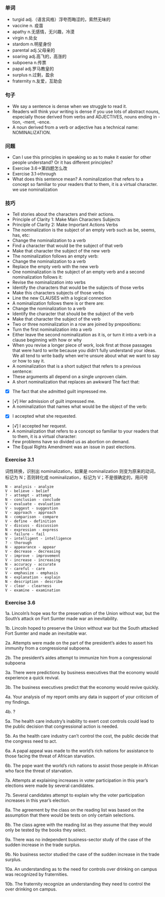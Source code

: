 ### 单词

+ turgid adj.（语言风格）浮夸而晦涩的，索然无味的
+ vaccine n. 疫苗
+ apathy n.无感情，无兴趣，冷漠
+ virgin n.处女
+ stardom n.明星身份
+ parental adj.父母亲的
+ soaring adj.高飞的，高涨的
+ subpoena n.传票
+ papal adj.罗马教皇的
+ surplus n.过剩，盈余
+ fraternity n.友爱，互助会

### 句子

+ We say a sentence is dense when we struggle to read it.
+ Readers will think your writing is dense if you use lots of abstract nouns, especially those derived from verbs and ADJECTIVES, nouns ending in -tion, -ment, -ence.
+ A noun derived from a verb or adjective has a technical name: NOMINALIZATION.

### 问题

+ Can I use this principles in speaking so as to make it easier for other people understand? Or it has different principles?
+ Exercise 3.6->第四题怎么改
+ Exercise 3.1->through
+ What does this sentence mean? A nominalization that refers to a concept so familiar to your readers that to them, it is a virtual character. we use nominalization

### 技巧

+ Tell stories about the characters and their actions.
+ Principle of Clarity 1: Make Main Characters Subjects
+ Principle of Clarity 2: Make Important Actions Verbs
+ The nominalization is the subject of an empty verb such as be, seems, has, etc:
+ Change the nominalization to a verb
+ Find a character that would be the subject of that verb
+ Make that character the subject of the new verb
+ The nominalization follows an empty verb:
+ Change the nominalization to a verb
+ Replace the empty verb with the new verb
+ One nominalization is the subject of an empty verb and a second nominalization follows it:
+ Revise the nominalization into verbs
+ Identify the characters that would be the subjects of those verbs
+ Make this characters subjects of those verbs
+ Line the new CLAUSES with a logical connection
+ A nominalization follows there is or there are:
+ Change the nominalization to a verb
+ Identify the character that should be the subject of the verb
+ Make that character the subject of the verb
+ Two or three nominalization in a row are joined by prepositions:
+ Turn the first nominalization into a verb
+ Either leave the second nominalization as it is, or turn it into a verb in a clause beginning with how or why
+ When you revise a longer piece of work, look first at those passages that were hard to write because you didn’t fully understand your ideas. We all tend to write badly when we’re unsure about what we want to say or how to say it.
+ A nominalization that is a short subject that refers to a previous sentence:
+ These arguments all depend on a single unproven claim.
+ A short nominalization that replaces an awkward The fact that:
+ [x] The fact that she admitted guilt impressed me.
+ [√] Her admission of guilt impressed me.
+ A nominalization that names what would be the object of the verb:
+ [x] I accepted what she requested.
+ [√] I accepted her request.
+ A nominalization that refers to a concept so familiar to your readers that to them, it is a virtual character:
+ Few problems have so divided us as abortion on demand.
+ The Equal Rights Amendment was an issue in past elections.


### Exercise 3.1

词性转换，识别出 nominalization，如果是 nominalization 则变为原来的动词，标记为 N；否则转化成 nominalization，标记为 V；不是很确定的，用问号

    N - analysis - analyze
    V - believe - belief
    ? - attempt - attempt
    N - conclusion - conclude
    V - evaluate - evaluation
    V - suggest - suggestion
    V - approach - approach
    N - comparison - compare
    V - define - definition
    V - discuss - discussion
    N - expression - express
    N - failure - fail
    V - intelligent - intelligence
    ? - thorough
    N - appearance - appear
    V - decrease - decreasing
    V - improve - improvement
    V - increase - increasing
    N - accuracy - accurate
    V - careful - care
    V - emphasize - emphasis
    N - explanation - explain
    N - description - describe
    V - clear - clearness
    V - examine - examination

### Exercise 3.6

1a. Lincoln’s hope was for the preservation of the Union without war, but the South’s attack on Fort Sumter made war an inevitability.

1b. Lincoln hoped to preserve the Union without war but the South attacked Fort Sumter and made an inevitable war.

2a. Attempts were made on the part of the president’s aides to assert his immunity from a congressional subpoena.

2b. The president’s aides attempt to immunize him from a congressional subpoena

3a. There were predictions by business executives that the economy would experience a quick revival.

3b. The business executives predict that the economy would revive quickly.

4a. Your analysis of my report omits any data in support of your criticism of my findings.

4b. ?

5a. The health care industry’s inability to exert cost controls could lead to the public decision that congressional action is needed.

5b. As the health care industry can’t control the cost, the public decide that the congress need to act.

6a. A papal appeal was made to the world’s rich nations for assistance to those facing the threat of African starvation.

6b. The pope want the world’s rich nations to assist those people in African who face the threat of starvation.

7a. Attempts at explaining increases in voter participation in this year’s elections were made by several candidates.

7b. Several candidates attempt to explain why the voter participation increases in this year’s election.

8a. The agreement by the class on the reading list was based on the assumption that there would be tests on only certain selections.

8b. The class agree with the reading list as they assume that they would only be tested by the books they select.

9a. There was no independent business-sector study of the case of the sudden increase in the trade surplus.

9b. No business sector studied the case of the sudden increase in the trade surplus.

10a. An understanding as to the need for controls over drinking on campus was recognized by fraternities.

10b. The fraternity recognize an understanding they need to control the over drinking on campus.
